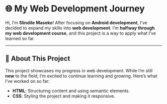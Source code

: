 # 🌐 My Web Development Journey

Hi, I’m **Slindile Maseko**! After focusing on **Android development**, I’ve decided to expand my skills into **web development**. I’m **halfway through my web development course**, and this project is a way to apply what I’ve learned so far.

---

## 🚀 About This Project

This project showcases my progress in web development. While I’m still **new** to the field, I’m excited to continue learning and growing. Here’s what I’ve worked on so far:

- **HTML**: Structuring content and using semantic elements.
- **CSS**: Styling the project and making it responsive.


